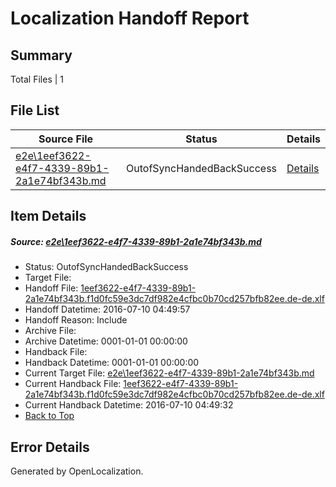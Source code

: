 # <a name='report-top'></a> Localization Handoff Report

## Summary
 Total Files | 1

## File List
 Source File | Status | Details 
 ----------- | ------ | ------- 
 [e2e\1eef3622-e4f7-4339-89b1-2a1e74bf343b.md](https://github.com/OpenLocalizationTestOrg/oltest/blob/182cbe09bd8b0fc801cea48bf5e667ae753fe17d/e2e/1eef3622-e4f7-4339-89b1-2a1e74bf343b.md) | OutofSyncHandedBackSuccess | [Details](#130ce2ff17c075d280ad022511cdc6df774e419f2)

## Item Details
##### <a name='130ce2ff17c075d280ad022511cdc6df774e419f2'></a> Source: [e2e\1eef3622-e4f7-4339-89b1-2a1e74bf343b.md](https://github.com/OpenLocalizationTestOrg/oltest/blob/182cbe09bd8b0fc801cea48bf5e667ae753fe17d/e2e/1eef3622-e4f7-4339-89b1-2a1e74bf343b.md)
* Status: OutofSyncHandedBackSuccess
* Target File: 
* Handoff File: [1eef3622-e4f7-4339-89b1-2a1e74bf343b.f1d0fc59e3dc7df982e4cfbc0b70cd257bfb82ee.de-de.xlf](https://github.com/OpenLocalizationTestOrg/olhandoff-e2e/blob/e7f0913a6cfbc4fc7b9c31fdd394d62e64cf9cde/ol-handoff/OpenLocalizationTestOrg/oltest-dede-fly/ci/ht/1eef3622-e4f7-4339-89b1-2a1e74bf343b.f1d0fc59e3dc7df982e4cfbc0b70cd257bfb82ee.de-de.xlf)
* Handoff Datetime: 2016-07-10 04:49:57
* Handoff Reason: Include
* Archive File: 
* Archive Datetime: 0001-01-01 00:00:00
* Handback File: 
* Handback Datetime: 0001-01-01 00:00:00
* Current Target File: [e2e\1eef3622-e4f7-4339-89b1-2a1e74bf343b.md](https://github.com/OpenLocalizationTestOrg/oltest-dede-fly/blob/58e3b29af68831d82de25e3b356abfc80a68399e/e2e/1eef3622-e4f7-4339-89b1-2a1e74bf343b.md)
* Current Handback File: [1eef3622-e4f7-4339-89b1-2a1e74bf343b.f1d0fc59e3dc7df982e4cfbc0b70cd257bfb82ee.de-de.xlf](https://github.com/OpenLocalizationTestOrg/olhandback-e2e/blob/657cf7bedec0e22c4ca9499f919eb24684c35f7c/ol-handback/OpenLocalizationTestOrg/oltest-dede-fly/ci/ht/1eef3622-e4f7-4339-89b1-2a1e74bf343b.f1d0fc59e3dc7df982e4cfbc0b70cd257bfb82ee.de-de.xlf)
* Current Handback Datetime: 2016-07-10 04:49:32
* [Back to Top](#report-top)


## Error Details

Generated by OpenLocalization.
